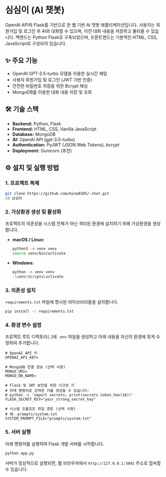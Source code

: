 # 심심이 (AI 챗봇)

OpenAI API와 Flask를 기반으로 한 웹 기반 AI 챗봇 애플리케이션입니다. 사용자는 회원가입 및 로그인 후 AI와 대화할 수 있으며, 이전 대화 내용을 저장하고 불러올 수 있습니다. 백엔드는 Python Flask로 구축되었으며, 프론트엔드는 기본적인 HTML, CSS, JavaScript로 구성되어 있습니다.

## ✨ 주요 기능

-   OpenAI GPT-3.5-turbo 모델을 이용한 실시간 채팅
-   사용자 회원가입 및 로그인 (JWT 기반 인증)
-   안전한 비밀번호 저장을 위한 Bcrypt 해싱
-   MongoDB를 이용한 대화 내용 저장 및 조회

## 🛠️ 기술 스택

-   **Backend:** Python, Flask
-   **Frontend:** HTML, CSS, Vanilla JavaScript
-   **Database:** MongoDB
-   **AI:** OpenAI API (gpt-3.5-turbo)
-   **Authentication:** PyJWT (JSON Web Tokens), bcrypt
-   **Deployment:** Gunicorn (추천)

## ⚙️ 설치 및 실행 방법

### 1. 프로젝트 복제

```bash
git clone https://github.com/mina0205/-chat.git
cd 심심이
```

### 2. 가상환경 생성 및 활성화

프로젝트의 의존성을 시스템 전체가 아닌 격리된 환경에 설치하기 위해 가상환경을 생성합니다.

-   **macOS / Linux:**
    ```bash
    python3 -m venv venv
    source venv/bin/activate
    ```
-   **Windows:**
    ```bash
    python -m venv venv
    .\venv\Scripts\activate
    ```

### 3. 의존성 설치

`requirements.txt` 파일에 명시된 라이브러리들을 설치합니다.

```bash
pip install -r requirements.txt
```

### 4. 환경 변수 설정

프로젝트 루트 디렉토리(`.`)에 `.env` 파일을 생성하고 아래 내용을 자신의 환경에 맞게 수정하여 추가합니다.

```env
# OpenAI API 키
OPENAI_API_KEY=

# MongoDB 연결 정보 (선택 사항)
MONGO_URI=
MONGO_DB_NAME=

# Flask 및 JWT 보안을 위한 시크릿 키
# 아래 명령어로 강력한 키를 생성할 수 있습니다:
# python -c 'import secrets; print(secrets.token_hex(16))'
FLASK_SECRET_KEY="your_strong_secret_key"

# 시스템 프롬프트 파일 경로 (선택 사항)
# 예: prompts/system.txt
SYSTEM_PROMPT_FILE="prompts/system.txt"
```

### 5. 서버 실행

아래 명령어를 실행하여 Flask 개발 서버를 시작합니다.

```bash
python app.py
```

서버가 정상적으로 실행되면, 웹 브라우저에서 `http://127.0.0.1:5001` 주소로 접속할 수 있습니다.